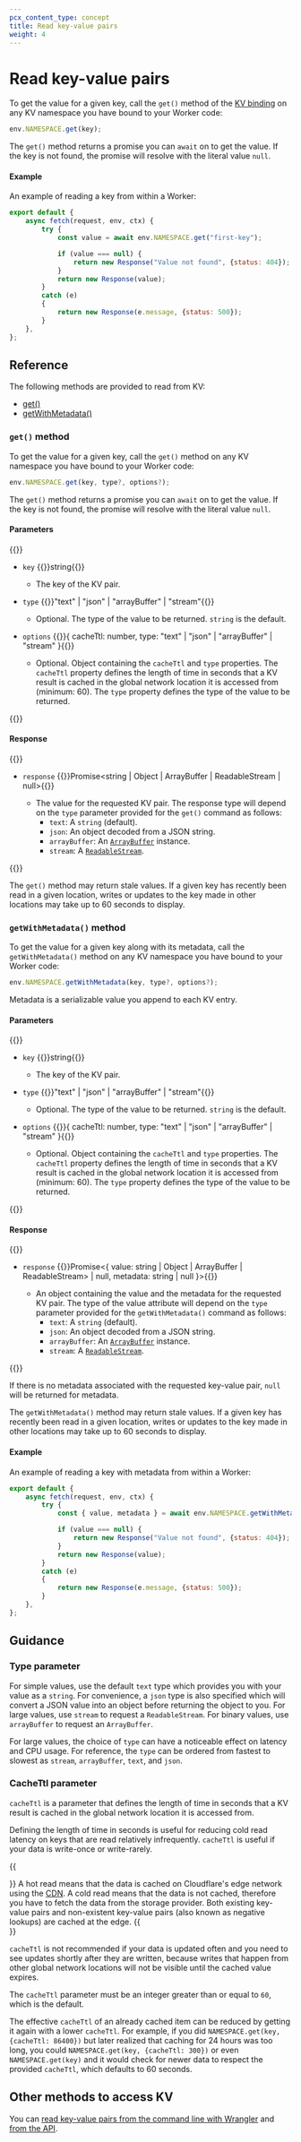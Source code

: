 ```yaml
---
pcx_content_type: concept
title: Read key-value pairs
weight: 4
---
```


# Read key-value pairs

To get the value for a given key, call the `get()` method of the [KV binding](/kv/reference/kv-bindings/) on any KV namespace you have bound to your Worker code:

```js
env.NAMESPACE.get(key);
```

The `get()` method returns a promise you can `await` on to get the value. If the key is not found, the promise will resolve with the literal value `null`.

#### Example 

An example of reading a key from within a Worker:

```js
export default {
    async fetch(request, env, ctx) {
        try {
            const value = await env.NAMESPACE.get("first-key");

            if (value === null) {
                return new Response("Value not found", {status: 404});
            }
            return new Response(value);
        }
        catch (e)
        {
            return new Response(e.message, {status: 500});
        }
    },
};
```

## Reference

The following methods are provided to read from KV:
- [get()](#get-method)
- [getWithMetadata()](#getwithmetadata-method)

### `get()` method

To get the value for a given key, call the `get()` method on any KV namespace you have bound to your Worker code:

```js
env.NAMESPACE.get(key, type?, options?);
```

The `get()` method returns a promise you can `await` on to get the value. If the key is not found, the promise will resolve with the literal value `null`.

#### Parameters

{{<definitions>}}

- `key` {{<type>}}string{{</type>}}

  - The key of the KV pair.

- `type` {{<type>}}"text" | "json" | "arrayBuffer" | "stream"{{</type>}}

  - Optional. The type of the value to be returned. `string` is the default.

- `options` {{<type>}}{
    cacheTtl: number,
    type: "text" | "json" | "arrayBuffer" | "stream"
}{{</type>}}
  - Optional. Object containing the `cacheTtl` and `type` properties. The `cacheTtl` property defines the length of time in seconds that a KV result is cached in the global network location it is accessed from (minimum: 60). The `type` property defines the type of the value to be returned. 

{{</definitions>}}

#### Response

{{<definitions>}}

- `response` {{<type>}}Promise<string | Object | ArrayBuffer | ReadableStream | null>{{</type>}}

  - The value for the requested KV pair. The response type will depend on the `type` parameter provided for the `get()` command as follows:
    - `text`: A `string` (default).
    - `json`: An object decoded from a JSON string.
    - `arrayBuffer`: An [`ArrayBuffer`](https://developer.mozilla.org/en-US/docs/Web/JavaScript/Reference/Global_Objects/ArrayBuffer) instance.
    - `stream`: A [`ReadableStream`](https://developer.mozilla.org/en-US/docs/Web/API/ReadableStream).

{{</definitions>}}

The `get()` method may return stale values. If a given key has recently been read in a given location, writes or updates to the key made in other locations may take up to 60 seconds to display. 

### `getWithMetadata()` method

To get the value for a given key along with its metadata, call the `getWithMetadata()` method on any KV namespace you have bound to your Worker code:

```js
env.NAMESPACE.getWithMetadata(key, type?, options?);
```

Metadata is a serializable value you append to each KV entry. 


#### Parameters

{{<definitions>}}

- `key` {{<type>}}string{{</type>}}

  - The key of the KV pair.

- `type` {{<type>}}"text" | "json" | "arrayBuffer" | "stream"{{</type>}}

  - Optional. The type of the value to be returned. `string` is the default.

- `options` {{<type>}}{
    cacheTtl: number,
    type: "text" | "json" | "arrayBuffer" | "stream"
}{{</type>}}
  - Optional. Object containing the `cacheTtl` and `type` properties. The `cacheTtl` property defines the length of time in seconds that a KV result is cached in the global network location it is accessed from (minimum: 60). The `type` property defines the type of the value to be returned. 

{{</definitions>}}

#### Response

{{<definitions>}}

- `response` {{<type>}}Promise<{
    value: string | Object | ArrayBuffer | ReadableStream> | null,
    metadata: string | null
    }>{{</type>}}

  - An object containing the value and the metadata for the requested KV pair. The type of the value attribute will depend on the `type` parameter provided for the `getWithMetadata()` command as follows:
    - `text`: A `string` (default).
    - `json`: An object decoded from a JSON string.
    - `arrayBuffer`: An [`ArrayBuffer`](https://developer.mozilla.org/en-US/docs/Web/JavaScript/Reference/Global_Objects/ArrayBuffer) instance.
    - `stream`: A [`ReadableStream`](https://developer.mozilla.org/en-US/docs/Web/API/ReadableStream).

{{</definitions>}}

If there is no metadata associated with the requested key-value pair, `null` will be returned for metadata.

The `getWithMetadata()` method may return stale values. If a given key has recently been read in a given location, writes or updates to the key made in other locations may take up to 60 seconds to display. 


#### Example 

An example of reading a key with metadata from within a Worker:

```js
export default {
    async fetch(request, env, ctx) {
        try {
            const { value, metadata } = await env.NAMESPACE.getWithMetadata("first-key");

            if (value === null) {
                return new Response("Value not found", {status: 404});
            }
            return new Response(value);
        }
        catch (e)
        {
            return new Response(e.message, {status: 500});
        }
    },
};
```



## Guidance

### Type parameter

For simple values, use the default `text` type which provides you with your value as a `string`. For convenience, a `json` type is also specified which will convert a JSON value into an object before returning the object to you. For large values, use `stream` to request a `ReadableStream`. For binary values, use `arrayBuffer` to request an `ArrayBuffer`.

For large values, the choice of `type` can have a noticeable effect on latency and CPU usage. For reference, the `type` can be ordered from fastest to slowest as `stream`, `arrayBuffer`, `text`, and `json`.

### CacheTtl parameter

`cacheTtl` is a parameter that defines the length of time in seconds that a KV result is cached in the global network location it is accessed from. 

Defining the length of time in seconds is useful for reducing cold read latency on keys that are read relatively infrequently. `cacheTtl` is useful if your data is write-once or write-rarely. 

{{<Aside type="note" header="Hot and cold read">}} 
A hot read means that the data is cached on Cloudflare's edge network using the [CDN](/cache/). A cold read means that the data is not cached, therefore you have to fetch the data from the storage provider. Both existing key-value pairs and non-existent key-value pairs (also known as negative lookups) are cached at the edge.
{{</Aside>}}

`cacheTtl` is not recommended if your data is updated often and you need to see updates shortly after they are written, because writes that happen from other global network locations will not be visible until the cached value expires.

The `cacheTtl` parameter must be an integer greater than or equal to `60`, which is the default. 

The effective `cacheTtl` of an already cached item can be reduced by getting it again with a lower `cacheTtl`. For example, if you did `NAMESPACE.get(key, {cacheTtl: 86400})` but later realized that caching for 24 hours was too long, you could `NAMESPACE.get(key, {cacheTtl: 300})` or even `NAMESPACE.get(key)` and it would check for newer data to respect the provided `cacheTtl`, which defaults to 60 seconds.

## Other methods to access KV

You can [read key-value pairs from the command line with Wrangler](/kv/reference/kv-commands/#get) and [from the API](/api/operations/workers-kv-namespace-read-key-value-pair).